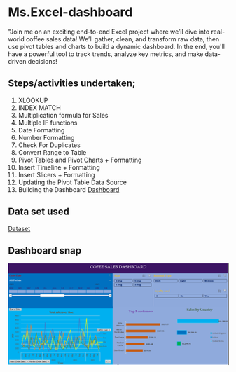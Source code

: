# Ms.Excel-dashboard
"Join me on an exciting end-to-end Excel project where we’ll dive into real-world coffee sales data! We’ll gather, clean, and transform raw data, then use pivot tables and charts to build a dynamic dashboard. In the end, you'll have a powerful tool to track trends, analyze key metrics, and make data-driven decisions!


## Steps/activities undertaken;
1.	XLOOKUP
2.	INDEX MATCH
3.	Multiplication formula for Sales
4.	Multiple IF functions
5.	Date Formatting
6.	Number Formatting
7.	Check For Duplicates
8.	Convert Range to Table
9.	Pivot Tables and Pivot Charts + Formatting
10.	Insert Timeline + Formatting
11.	Insert Slicers + Formatting
12.	Updating the Pivot Table Data Source
13.	Building the Dashboard
    [Dashboard](https://github.com/babazeek/Excel-dashboard/blob/main/Coffeesalsedashboard.png)


    
 ## Data set used  
[Dataset](https://github.com/babazeek/Excel-dashboard/blob/main/coffeeOrdersProjectdata.xlsx)

## Dashboard snap
![Dashboard](https://raw.githubusercontent.com/babazeek/Excel-dashboard/main/Coffeesalsedashboard.png)






